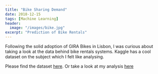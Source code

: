 ```yaml
---
title: "Bike Sharing Demand"
date: 2018-12-15
tags: [Machine Learning]
header:
  image: "/images/bike.jpg"
excerpt: "Prediction of Bike Rentals"
---
```


Following the solid adoption of GIRA Bikes in Lisbon, I was curious about taking a look at the data behind bike rentals systems. Kaggle has a cool dataset on the subject which I felt like analysing.

Please find the dataset [here](https://github.com/Jorg3GF/Projects/blob/master/bikeshare.csv). Or take a look at my analysis [here](https://jorg3gf.github.io/BikeSharing.html)
